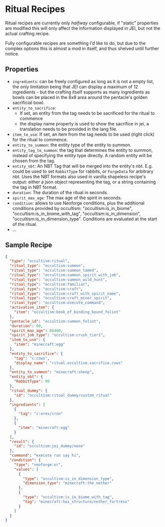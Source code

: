 # Ritual Recipes

Ritual recipes are currently only *halfway* configurable, if "static" properties are modified this will only affect the
information displayed in JEI, but not the actual crafting recipe.

Fully configurable recipes are something I'd like to do, but due to the complex options this is almost a mod in itself,
and thus shelved until further notice.

## Properties

- `ingredients`: can be freely configured as long as it is not a empty list, the only limitation being that JEI can display a maximum of 12 ingredients -
  but the crafting itself supports as many ingredients as bowls can be placed in the 8x8 area around the pentacle's
  golden sacrificial bowl.
- `entity_to_sacrifice`:
    - If set, an entity from the tag needs to be sacrificed for the ritual to commence
    - the display name property is used to show the sacrifice in jei, a translation needs to be provided in the lang
      file.
- `item_to_use`: If set, an item from the tag needs to be used (right click) for the ritual to commence.
- `entity_to_summon`: the entity type of the entity to summon.
- `entity_tag_to_summon`: the tag that determines the entity to summon, instead of specifying the entity type directly. A random entity will be chosen from the tag.
- `entity_nbt`: An NBT Tag that will be merged into the entity's nbt. E.g. could be used to set `RabbitType` for rabbits, or `ForgeData` for arbitrary nbt. Uses the NBT formats also used in vanilla shapeless recipe's output: either a json object representing the tag, or a string containing the tag in NBT format.
- `duration`: The duration of the ritual in seconds.
- `spirit_max_age`: The max age of the spirit in seconds.
- `condition`: allows to use Neoforge conditions, plus the additional conditions provided by occultism: "occultism:is_in_biome", "occultism:is_in_biome_with_tag", "occultism:is_in_dimension", "occultism:is_in_dimension_type". Conditions are evaluated at the start of the ritual.
- ...

## Sample Recipe

```json
{
  "type": "occultism:ritual",
  "ritual_type": "occultism:summon",
  "ritual_type": "occultism:summon_tamed",
  "ritual_type": "occultism:summon_spirit_with_job",
  "ritual_type": "occultism:summon_wild_hunt",
  "ritual_type": "occultism:familiar",
  "ritual_type": "occultism:craft",
  "ritual_type": "occultism:craft_with_spirit_name",
  "ritual_type": "occultism:craft_miner_spirit",
  "ritual_type": "occultism:execute_command",
  "activation_item": {
    "item": "occultism:book_of_binding_bound_foliot"
  },
  "pentacle_id": "occultism:summon_foliot",
  "duration": 60,
  "spirit_max_age": 86400,
  "spirit_job_type": "occultism:crush_tier1",
  "item_to_use": {
    "item": "minecraft:egg"
  },
  "entity_to_sacrifice": {
    "tag": "c:cows",
    "display_name": "ritual.occultism.sacrifice.cows"
  },
  "entity_to_summon": "minecraft:sheep",
  "entity_nbt": {
    "RabbitType": 99
  },
  "ritual_dummy": {
    "id": "occultism:ritual_dummy/custom_ritual"
  },
  "ingredients": [
    {
      "tag": "c:ores/iron"
    },
    {
      "item": "minecraft:egg"
    }
  ],
  "result": {
    "id": "occultism:jei_dummy/none"
  },
  "command": "execute run say hi",
  "condition": {
    "type": "neoforge:or",
    "values": [
      {
        "type": "occultism:is_in_dimension_type",
        "dimension_type": "minecraft:the_nether"
      },
      {
        "type": "occultism:is_in_biome_with_tag",
        "tag": "minecraft:has_structure/nether_fortress"
      }
    ]
  }
}
```